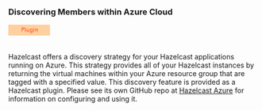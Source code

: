 
### Discovering Members within Azure Cloud

<img src="images/Plugin_New.png" alt="Tomcat Plugin" height="22" width="84">
<br></br>

Hazelcast offers a discovery strategy for your Hazelcast applications running on Azure. This strategy provides all of your Hazelcast instances by returning the virtual machines within your Azure resource group that are tagged with a specified value. This discovery feature is provided as a Hazelcast plugin. Please see its own GitHub repo at <a href="https://github.com/hazelcast/hazelcast-azure" target="_blank">Hazelcast Azure</a> for information on configuring and using it.


